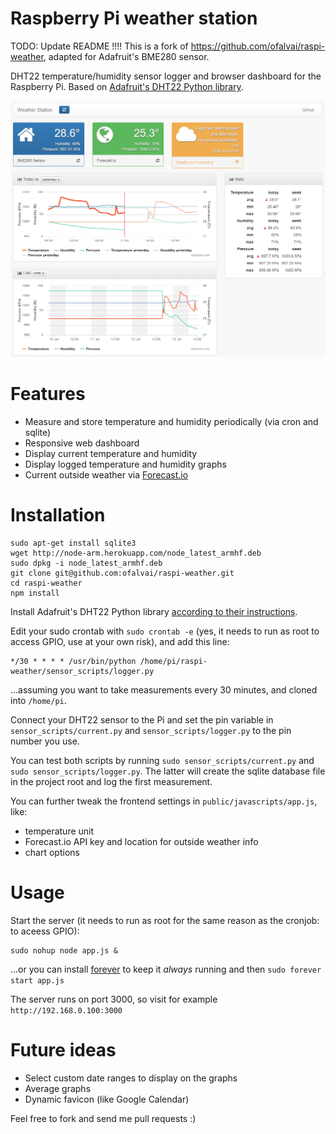 # Raspberry Pi weather station

TODO: Update README !!!!
This is a fork of https://github.com/ofalvai/raspi-weather, adapted for Adafruit's BME280 sensor.


DHT22 temperature/humidity sensor logger and browser dashboard for the Raspberry Pi. Based on [Adafruit's DHT22 Python library](https://github.com/adafruit/Adafruit_Python_DHT).

![Screenshot](/public/images/screenshot.png?raw=true)

# Features

- Measure and store temperature and humidity periodically (via cron and sqlite)
- Responsive web dashboard
- Display current temperature and humidity
- Display logged temperature and humidity graphs
- Current outside weather via [Forecast.io](http://forecast.io)

# Installation

```
sudo apt-get install sqlite3
wget http://node-arm.herokuapp.com/node_latest_armhf.deb
sudo dpkg -i node_latest_armhf.deb
git clone git@github.com:ofalvai/raspi-weather.git
cd raspi-weather
npm install
```

Install Adafruit's DHT22 Python library [according to their instructions](https://github.com/adafruit/Adafruit_Python_DHT#adafruit-python-dht-sensor-library).

Edit your sudo crontab with `sudo crontab -e` (yes, it needs to run as root to access GPIO, use at your own risk), and add this line:

```
*/30 * * * * /usr/bin/python /home/pi/raspi-weather/sensor_scripts/logger.py
```

...assuming you want to take measurements every 30 minutes, and cloned into `/home/pi`.

Connect your DHT22 sensor to the Pi and set the pin variable in `sensor_scripts/current.py` and `sensor_scripts/logger.py` to the pin number you use.

You can test both scripts by running `sudo sensor_scripts/current.py` and `sudo sensor_scripts/logger.py`. The latter will create the sqlite database file in the project root and log the first measurement.

You can further tweak the frontend settings in `public/javascripts/app.js`, like:

- temperature unit
- Forecast.io API key and location for outside weather info
- chart options

# Usage

Start the server (it needs to run as root for the same reason as the cronjob: to aceess GPIO):

```
sudo nohup node app.js &
```

...or you can install [forever](https://github.com/foreverjs/forever) to keep it _always_ running and then `sudo forever start app.js`

The server runs on port 3000, so visit for example `http://192.168.0.100:3000`

# Future ideas

- Select custom date ranges to display on the graphs
- Average graphs
- Dynamic favicon (like Google Calendar)

Feel free to fork and send me pull requests :)
